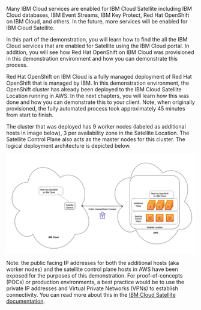 Many IBM Cloud services are enabled for IBM Cloud Satellite including IBM Cloud databases, IBM Event Streams, IBM Key Protect, Red Hat OpenShift on IBM Cloud, and others. In the future, more services will be enabled for IBM Cloud Satellite.

In this part of the demonstration, you will learn how to find the all the IBM Cloud services that are enabled for Satellite using the IBM Cloud portal. In addition, you will see how Red Hat OpenShift on IBM Cloud was provisioned in this demonstration environment and how you can demonstrate this process.

Red Hat OpenShift on IBM Cloud is a fully managed deployment of Red Hat OpenShift that is managed by IBM. In this demonstration environment, the OpenShift cluster has already been deployed to the IBM Cloud Satellite Location running in AWS. In the next chapters, you will learn how this was done and how you can demonstrate this to your client. Note, when originally provisioned, the fully automated process took approximately 45 minutes from start to finish.

The cluster that was deployed has 9 worker nodes (labeled as additional hosts in image below), 3 per availability zone in the Satellite Location. The Satellite Control Plane also acts as the master nodes for this cluster. The logical deployment architecture is depicted below.

![](_attachments/L3-Arch2.png)

Note: the public facing IP addresses for both the additional hosts (aka worker nodes) and the satellite control plane hosts in AWS have been exposed for the purposes of this demonstration. For proof-of-concepts (POCs) or production environments, a best practice would be to use the private IP addresses and Virtual Private Networks (VPNs) to establish connectivity. You can read more about this in the <a href="https://cloud.ibm.com/docs/satellite?topic=satellite-getting-started" target="_blank">IBM Cloud Satellite documentation</a>.
